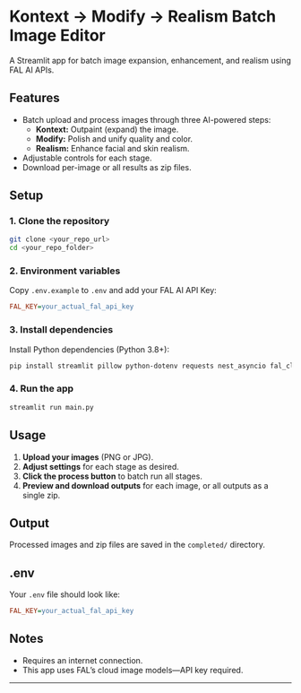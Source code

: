 # Kontext → Modify → Realism Batch Image Editor

A Streamlit app for batch image expansion, enhancement, and realism using FAL AI APIs.

## Features

- Batch upload and process images through three AI-powered steps:
  - **Kontext:** Outpaint (expand) the image.
  - **Modify:** Polish and unify quality and color.
  - **Realism:** Enhance facial and skin realism.
- Adjustable controls for each stage.
- Download per-image or all results as zip files.

## Setup

### 1. Clone the repository

```bash
git clone <your_repo_url>
cd <your_repo_folder>
```

### 2. Environment variables

Copy `.env.example` to `.env` and add your FAL AI API Key:

```ini
FAL_KEY=your_actual_fal_api_key
```

### 3. Install dependencies

Install Python dependencies (Python 3.8+):

```bash
pip install streamlit pillow python-dotenv requests nest_asyncio fal_client
```

### 4. Run the app

```bash
streamlit run main.py
```

## Usage

1. **Upload your images** (PNG or JPG).
2. **Adjust settings** for each stage as desired.
3. **Click the process button** to batch run all stages.
4. **Preview and download outputs** for each image, or all outputs as a single zip.

## Output

Processed images and zip files are saved in the `completed/` directory.

## .env

Your `.env` file should look like:

```ini
FAL_KEY=your_actual_fal_api_key
```

## Notes

- Requires an internet connection.
- This app uses FAL’s cloud image models—API key required.

---
